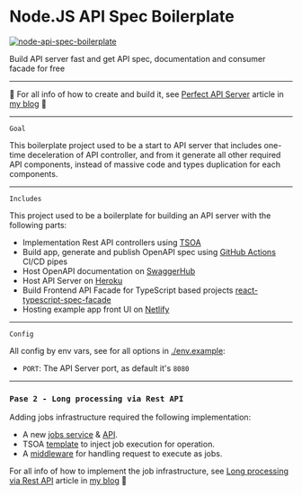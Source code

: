
# Node.JS API Spec Boilerplate

[![node-api-spec-boilerplate](https://github.com/haimkastner/node-api-spec-boilerplate/actions/workflows/actions.yml/badge.svg?branch=main)](https://github.com/haimkastner/node-api-spec-boilerplate/actions/workflows/actions.yml)


Build API server fast and get API spec, documentation and consumer facade for free

---

📙 For all info of how to create and build it, see [Perfect API Server](https://blog.castnet.club/en/blog/perfect-api-server-part-a) article in [my blog](https://blog.castnet.club/en) 📙

---
`Goal`

This boilerplate project used to be a start to API server that includes one-time deceleration of API controller, and from it generate all other required API components, instead of massive code and types duplication for each components.


---
`Includes`

This project used to be a boilerplate for building an API server with the following parts:
* Implementation Rest API controllers using [TSOA](https://tsoa-community.github.io/docs/)
* Build app, generate and publish OpenAPI spec using [GitHub Actions](https://github.com/haimkastner/node-api-spec-boilerplate/actions) CI/CD pipes
* Host OpenAPI documentation on [SwaggerHub](https://app.swaggerhub.com/apis/haimkastner/node-api-spec-boilerplate)
* Host API Server on [Heroku](https://api-spec-boilerplate.herokuapp.com/)
* Build Frontend API Facade for TypeScript based projects [react-typescript-spec-facade](https://github.com/haimkastner/react-typescript-spec-facade) 
* Hosting example app front UI on [Netlify](https://react-typescript-spec-facade.castnet.club/)

---
`Config` 

All config by env vars, see for all options in [./env.example](./.env.example):
* `PORT`: The API Server port, as default it's `8080`  

---

### `Pase 2 - Long processing via Rest API` 


Adding jobs infrastructure required the following implementation:  
* A new [jobs service](https://github.com/haimkastner/node-api-spec-boilerplate/blob/with-jobs/src/services/jobs.service.ts) & [API](https://github.com/haimkastner/node-api-spec-boilerplate/blob/with-jobs/src/controllers/jobs.controller.ts).
* TSOA [template](https://github.com/haimkastner/node-api-spec-boilerplate/blob/with-jobs/src/infrastructure/routes.template.hbs) to inject job execution for operation.
* A [middleware](https://github.com/haimkastner/node-api-spec-boilerplate/blob/with-jobs/src/infrastructure/jobify.middleware.ts) for handling request to execute as jobs.


For all info of how to implement the job infrastructure, see [Long processing via Rest API](https://blog.castnet.club/en/blog/perfect-api-server-part-c-jobs) article in [my blog](https://blog.castnet.club/en) 📑
